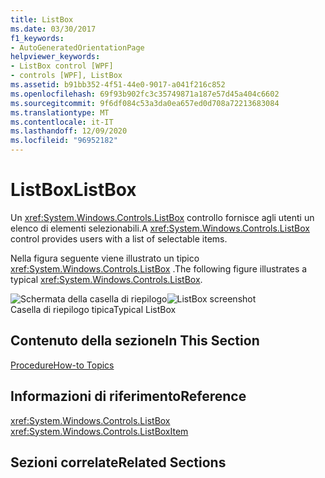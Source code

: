 ```yaml
---
title: ListBox
ms.date: 03/30/2017
f1_keywords:
- AutoGeneratedOrientationPage
helpviewer_keywords:
- ListBox control [WPF]
- controls [WPF], ListBox
ms.assetid: b91bb352-4f51-44e0-9017-a041f216c852
ms.openlocfilehash: 69f93b902fc3c35749871a187e57d45a404c6602
ms.sourcegitcommit: 9f6df084c53a3da0ea657ed0d708a72213683084
ms.translationtype: MT
ms.contentlocale: it-IT
ms.lasthandoff: 12/09/2020
ms.locfileid: "96952182"
---
```

# <a name="listbox"></a><span data-ttu-id="1044e-102">ListBox</span><span class="sxs-lookup"><span data-stu-id="1044e-102">ListBox</span></span>
<span data-ttu-id="1044e-103">Un <xref:System.Windows.Controls.ListBox> controllo fornisce agli utenti un elenco di elementi selezionabili.</span><span class="sxs-lookup"><span data-stu-id="1044e-103">A <xref:System.Windows.Controls.ListBox> control provides users with a list of selectable items.</span></span>  
  
 <span data-ttu-id="1044e-104">Nella figura seguente viene illustrato un tipico <xref:System.Windows.Controls.ListBox> .</span><span class="sxs-lookup"><span data-stu-id="1044e-104">The following figure illustrates a typical <xref:System.Windows.Controls.ListBox>.</span></span>  
  
 <span data-ttu-id="1044e-105">![Schermata della casella di riepilogo](./media/ss-ctl-listbox.gif "SS_CTL_listbox")</span><span class="sxs-lookup"><span data-stu-id="1044e-105">![ListBox screenshot](./media/ss-ctl-listbox.gif "SS_CTL_listbox")</span></span>  
<span data-ttu-id="1044e-106">Casella di riepilogo tipica</span><span class="sxs-lookup"><span data-stu-id="1044e-106">Typical ListBox</span></span>  
  
## <a name="in-this-section"></a><span data-ttu-id="1044e-107">Contenuto della sezione</span><span class="sxs-lookup"><span data-stu-id="1044e-107">In This Section</span></span>  
 [<span data-ttu-id="1044e-108">Procedure</span><span class="sxs-lookup"><span data-stu-id="1044e-108">How-to Topics</span></span>](listbox-how-to-topics.md)  
  
## <a name="reference"></a><span data-ttu-id="1044e-109">Informazioni di riferimento</span><span class="sxs-lookup"><span data-stu-id="1044e-109">Reference</span></span>  
 <xref:System.Windows.Controls.ListBox>  
  <xref:System.Windows.Controls.ListBoxItem>  
  
## <a name="related-sections"></a><span data-ttu-id="1044e-110">Sezioni correlate</span><span class="sxs-lookup"><span data-stu-id="1044e-110">Related Sections</span></span>
